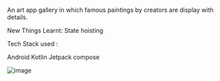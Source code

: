 An art app gallery in which famous paintings by creators are display with details.

New Things Learnt:
State hoisting

Tech Stack used :

Android 
Kotlin
Jetpack compose


![image](https://github.com/user-attachments/assets/8e322db2-e6b8-4956-817f-c00dacb9468d)
